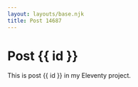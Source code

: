 ```yaml
---
layout: layouts/base.njk
title: Post 14687
---
```


# Post {{ id }}

This is post {{ id }} in my Eleventy project.
